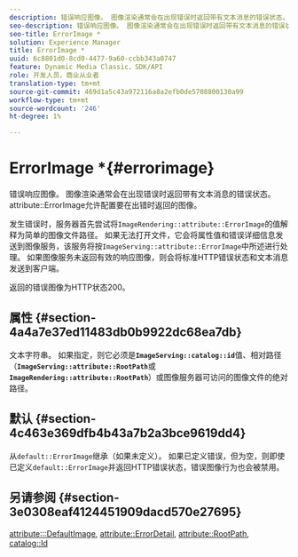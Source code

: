 ```yaml
---
description: 错误响应图像。 图像渲染通常会在出现错误时返回带有文本消息的错误状态。 attribute ErrorImage允许配置要在出错时返回的图像。
seo-description: 错误响应图像。 图像渲染通常会在出现错误时返回带有文本消息的错误状态。 attribute ErrorImage允许配置要在出错时返回的图像。
seo-title: ErrorImage *
solution: Experience Manager
title: ErrorImage *
uuid: 6c8801d0-8cd0-4477-9a60-ccbb343a0747
feature: Dynamic Media Classic，SDK/API
role: 开发人员，商业从业者
translation-type: tm+mt
source-git-commit: 469d1a5c43a972116a8a2efb0de5708800130a99
workflow-type: tm+mt
source-wordcount: '246'
ht-degree: 1%

---
```



# ErrorImage *{#errorimage}

错误响应图像。 图像渲染通常会在出现错误时返回带有文本消息的错误状态。 attribute::ErrorImage允许配置要在出错时返回的图像。

发生错误时，服务器首先尝试将`ImageRendering::attribute::ErrorImage`的值解释为简单的图像文件路径。 如果无法打开文件，它会将属性值和错误详细信息发送到图像服务，该服务将按`ImageServing::attribute::ErrorImage`中所述进行处理。 如果图像服务未返回有效的响应图像，则会将标准HTTP错误状态和文本消息发送到客户端。

返回的错误图像为HTTP状态200。

## 属性 {#section-4a4a7e37ed11483db0b9922dc68ea7db}

文本字符串。 如果指定，则它必须是&#x200B;**`ImageServing::catalog::id`**&#x200B;值、相对路径（**`ImageServing::attribute::RootPath`**&#x200B;或&#x200B;**`ImageRendering::attribute::RootPath`**）或图像服务器可访问的图像文件的绝对路径。

## 默认 {#section-4c463e369dfb4b43a7b2a3bce9619dd4}

从`default::ErrorImage`继承（如果未定义）。 如果已定义错误，但为空，则即使已定义`default::ErrorImage`并返回HTTP错误状态，错误图像行为也会被禁用。

## 另请参阅 {#section-3e0308eaf4124451909dacd570e27695}

[attribute:::DefaultImage](../../../../../ir-api/material-cat/image-rendering-api-ref/c-ir-material-catalog/c-ir-attributes-reference/r-ir-defaultpix.md#reference-102c98f9b5d24d2aaaeb756653fb0e6f),  [attribute::ErrorDetail](../../../../../ir-api/material-cat/image-rendering-api-ref/c-ir-material-catalog/c-ir-attributes-reference/r-ir-errordetail.md#reference-123b56eed6cf49cea6e0490672b7c53b),  [attribute::RootPath](../../../../../ir-api/material-cat/image-rendering-api-ref/c-ir-material-catalog/c-ir-attributes-reference/r-ir-rootpath.md#reference-a4d7c96b62e14fcbad1740c702f160f3),  [catalog::Id](../../../../../ir-api/material-cat/image-rendering-api-ref/c-ir-material-catalog/c-ir-material-data-reference/r-ir-id.md#reference-cba2a53a952e403fb57a4e8569f9cf85)
